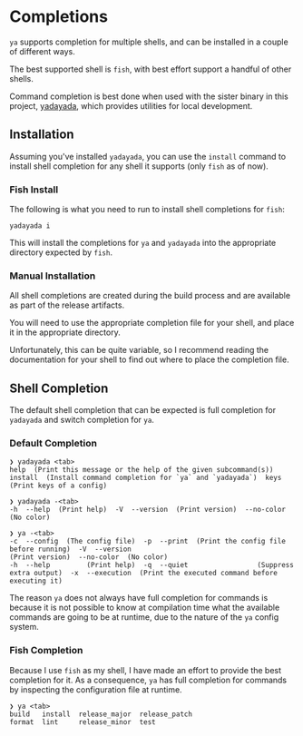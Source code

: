 # Completions

`ya` supports completion for multiple shells, and can be installed in a couple of different ways.

The best supported shell is `fish`, with best effort support a handful of other shells.

Command completion is best done when used with the sister binary in this project, [yadayada](./yadayada/cli.md), which provides utilities for local development.

## Installation

Assuming you've installed `yadayada`, you can use the `install` command to install shell completion for any shell it supports (only `fish` as of now).

### Fish Install

The following is what you need to run to install shell completions for `fish`:

```fish
yadayada i
```

This will install the completions for `ya` and `yadayada` into the appropriate directory expected by `fish`.

### Manual Installation

All shell completions are created during the build process and are available as part of the release artifacts.

You will need to use the appropriate completion file for your shell, and place it in the appropriate directory.

Unfortunately, this can be quite variable, so I recommend reading the documentation for your shell to find out where to place the completion file.

## Shell Completion

The default shell completion that can be expected is full completion for `yadayada` and switch completion for `ya`.

### Default Completion

```fish
❯ yadayada <tab>
help  (Print this message or the help of the given subcommand(s))  install  (Install command completion for `ya` and `yadayada`)  keys  (Print keys of a config)
```

```fish
❯ yadayada -<tab>
-h  --help  (Print help)  -V  --version  (Print version)  --no-color  (No color)
```

```fish
❯ ya -<tab>
-c  --config  (The config file)  -p  --print  (Print the config file before running)  -V  --version                                     (Print version)  --no-color  (No color)
-h  --help         (Print help)  -q  --quiet                 (Suppress extra output)  -x  --execution  (Print the executed command before executing it)
```

The reason `ya` does not always have full completion for commands is because it is not possible to know at compilation time what the available commands are going to be at runtime, due to the nature of the `ya` config system.

### Fish Completion

Because I use `fish` as my shell, I have made an effort to provide the best completion for it. As a consequence, `ya` has full completion for commands by inspecting the configuration file at runtime.

```fish
❯ ya <tab>
build   install  release_major  release_patch
format  lint     release_minor  test
```
